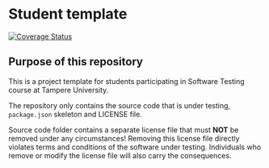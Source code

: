 # Student template

[![Coverage Status](https://coveralls.io/repos/github/teemuteme/COMP.SE.200-2023-2024-1/badge.svg?branch=main)](https://coveralls.io/github/teemuteme/COMP.SE.200-2023-2024-1?branch=main)

## Purpose of this repository

This is a project template for students participating in Software Testing course
at Tampere University.

The repository only contains the source code that is under testing, `package.json` skeleton
and LICENSE file.

Source code folder contains a separate license file that must **NOT** be removed under any circumstances!
Removing this license file directly violates terms and conditions of the software under testing.
Individuals who remove or modify the license file will also carry the consequences.